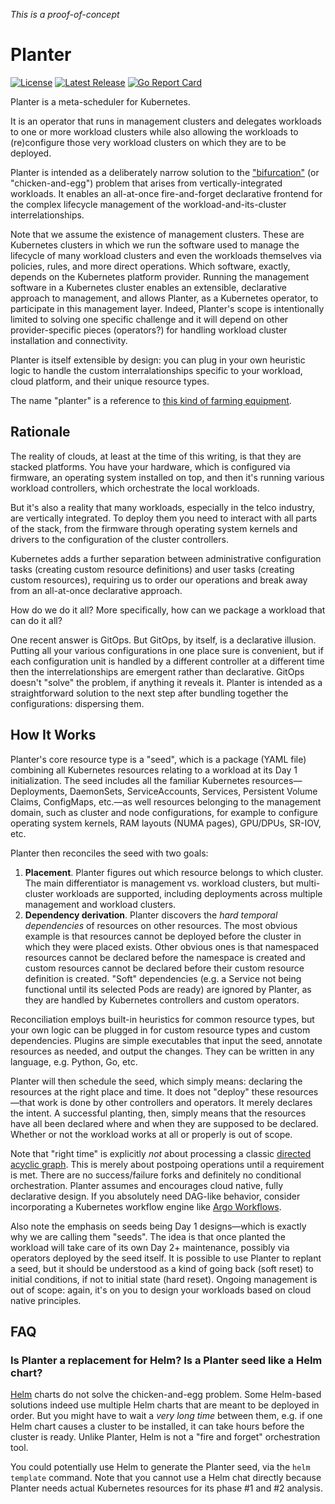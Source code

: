 *This is a proof-of-concept*

Planter
=======

[![License](https://img.shields.io/badge/License-Apache%202.0-blue.svg)](https://opensource.org/licenses/Apache-2.0)
[![Latest Release](https://img.shields.io/github/release/tliron/planter.svg)](https://github.com/tliron/planter/releases/latest)
[![Go Report Card](https://goreportcard.com/badge/github.com/tliron/planter)](https://goreportcard.com/report/github.com/tliron/planter)

Planter is a meta-scheduler for Kubernetes.

It is an operator that runs in management clusters and delegates workloads to one or more workload
clusters while also allowing the workloads to (re)configure those very workload clusters on which
they are to be deployed.

Planter is intended as a deliberately narrow solution to the ["bifurcation"](https://www.youtube.com/watch?v=6FULuWvXR84)
(or "chicken-and-egg") problem that arises from vertically-integrated workloads. It enables an
all-at-once fire-and-forget declarative frontend for the complex lifecycle management of the
workload-and-its-cluster interrelationships.

Note that we assume the existence of management clusters. These are Kubernetes clusters in which
we run the software used to manage the lifecycle of many workload clusters and even the workloads
themselves via policies, rules, and more direct operations. Which software, exactly, depends on
the Kubernetes platform provider. Running the management software in a Kubernetes cluster enables an
extensible, declarative approach to management, and allows Planter, as a Kubernetes operator, to
participate in this management layer. Indeed, Planter's scope is intentionally limited to solving
one specific challenge and it will depend on other provider-specific pieces (operators?) for handling
workload cluster installation and connectivity.

Planter is itself extensible by design: you can plug in your own heuristic logic to handle the custom
interralationships specific to your workload, cloud platform, and their unique resource types.

The name "planter" is a reference to
[this kind of farming equipment](https://en.wikipedia.org/wiki/Planter_(farm_implement)).

Rationale
---------

The reality of clouds, at least at the time of this writing, is that they are stacked platforms.
You have your hardware, which is configured via firmware, an operating system installed on top, and
then it's running various workload controllers, which orchestrate the local workloads.

But it's also a reality that many workloads, especially in the telco industry, are vertically
integrated. To deploy them you need to interact with all parts of the stack, from the firmware
through operating system kernels and drivers to the configuration of the cluster controllers.

Kubernetes adds a further separation between administrative configuration tasks (creating
custom resource definitions) and user tasks (creating custom resources), requiring us to order
our operations and break away from an all-at-once declarative approach.

How do we do it all? More specifically, how can we package a workload that can do it all?

One recent answer is GitOps. But GitOps, by itself, is a declarative illusion. Putting all your
various configurations in one place sure is convenient, but if each configuration unit is handled
by a different controller at a different time then the interrelationships are emergent rather than
declarative. GitOps doesn't "solve" the problem, if anything it reveals it. Planter is intended
as a straightforward solution to the next step after bundling together the configurations:
dispersing them.

How It Works
------------

Planter's core resource type is a "seed", which is a package (YAML file) combining all Kubernetes
resources relating to a workload at its Day 1 initialization. The seed includes all the familiar
Kubernetes resources—Deployments, DaemonSets, ServiceAccounts, Services, Persistent Volume Claims,
ConfigMaps, etc.—as well resources belonging to the management domain, such as cluster and node
configurations, for example to configure operating system kernels, RAM layouts (NUMA pages),
GPU/DPUs, SR-IOV, etc.

Planter then reconciles the seed with two goals:

1) **Placement**. Planter figures out which resource belongs to which cluster. The main differentiator
   is management vs. workload clusters, but multi-cluster workloads are supported, including
   deployments across multiple management and workload clusters.
2) **Dependency derivation**. Planter discovers the *hard temporal dependencies* of resources on other
   resources. The most obvious example is that resources cannot be deployed before the cluster in which
   they were placed exists. Other obvious ones is that namespaced resources cannot be declared before
   the namespace is created and custom resources cannot be declared before their custom resource definition
   is created. "Soft" dependencies (e.g. a Service not being functional until its selected Pods are ready)
   are ignored by Planter, as they are handled by Kubernetes controllers and custom operators.

Reconciliation employs built-in heuristics for common resource types, but your own logic can be plugged
in for custom resource types and custom dependencies. Plugins are simple executables that input the
seed, annotate resources as needed, and output the changes. They can be written in any language, e.g.
Python, Go, etc.

Planter will then schedule the seed, which simply means: declaring the resources at the right place
and time. It does not "deploy" these resources—that work is done by other controllers and operators.
It merely declares the intent. A successful planting, then, simply means that the resources have all
been declared where and when they are supposed to be declared. Whether or not the workload works at all
or properly is out of scope.

Note that "right time" is explicitly *not* about processing a classic
[directed acyclic graph](https://en.wikipedia.org/wiki/Directed_acyclic_graph). This is merely about
postpoing operations until a requirement is met. There are no success/failure forks and definitely
no conditional orchestration. Planter assumes and encourages cloud native, fully declarative design.
If you absolutely need DAG-like behavior, consider incorporating a Kubernetes workflow engine like
[Argo Workflows](https://argoproj.github.io/argo-workflows/).

Also note the emphasis on seeds being Day 1 designs—which is exactly why we are calling them
"seeds". The idea is that once planted the workload will take care of its own Day 2+ maintenance,
possibly via operators deployed by the seed itself. It is possible to use Planter to replant a seed,
but it should be understood as a kind of going back (soft reset) to initial conditions, if not to
initial state (hard reset). Ongoing management is out of scope: again, it's on you to design your
workloads based on cloud native principles.

FAQ
---

### Is Planter a replacement for Helm? Is a Planter seed like a Helm chart?

[Helm](https://helm.sh/) charts do not solve the chicken-and-egg problem. Some Helm-based solutions
indeed use multiple Helm charts that are meant to be deployed in order. But you might have to wait a
*very long time* between them, e.g. if one Helm chart causes a cluster to be installed, it can take
hours before the cluster is ready. Unlike Planter, Helm is not a "fire and forget" orchestration tool.

You could potentially use Helm to generate the Planter seed, via the `helm template` command. Note that
you cannot use a Helm chat directly because Planter needs actual Kubernetes resources for its phase #1
and #2 analysis.
